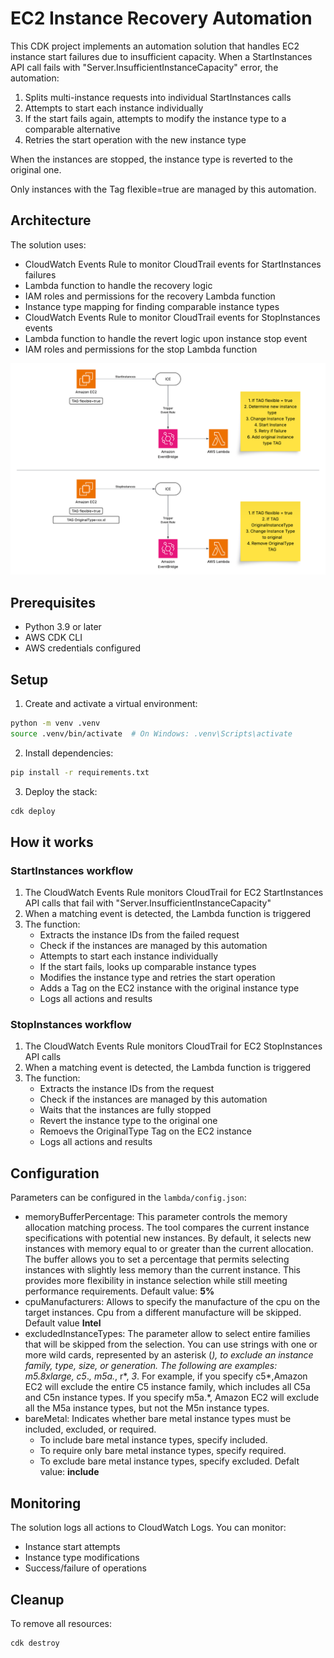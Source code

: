 # EC2 Instance Recovery Automation

This CDK project implements an automation solution that handles EC2 instance start failures due to insufficient capacity. When a StartInstances API call fails with "Server.InsufficientInstanceCapacity" error, the automation:

1. Splits multi-instance requests into individual StartInstances calls
2. Attempts to start each instance individually
3. If the start fails again, attempts to modify the instance type to a comparable alternative
4. Retries the start operation with the new instance type

When the instances are stopped, the instance type is reverted to the original one.

Only instances with the Tag flexible=true are managed by this automation.

## Architecture

The solution uses:
- CloudWatch Events Rule to monitor CloudTrail events for StartInstances failures
- Lambda function to handle the recovery logic
- IAM roles and permissions for the recovery Lambda function
- Instance type mapping for finding comparable instance types
- CloudWatch Events Rule to monitor CloudTrail events for StopInstances events
- Lambda function to handle the revert logic upon instance stop event
- IAM roles and permissions for the stop Lambda function

![iamge](docs/architecture.png)

## Prerequisites

- Python 3.9 or later
- AWS CDK CLI
- AWS credentials configured

## Setup

1. Create and activate a virtual environment:
```bash
python -m venv .venv
source .venv/bin/activate  # On Windows: .venv\Scripts\activate
```

2. Install dependencies:
```bash
pip install -r requirements.txt
```

3. Deploy the stack:
```bash
cdk deploy
```

## How it works

### StartInstances workflow
1. The CloudWatch Events Rule monitors CloudTrail for EC2 StartInstances API calls that fail with "Server.InsufficientInstanceCapacity"
2. When a matching event is detected, the Lambda function is triggered
3. The function:
   - Extracts the instance IDs from the failed request
   - Check if the instances are managed by this automation
   - Attempts to start each instance individually
   - If the start fails, looks up comparable instance types
   - Modifies the instance type and retries the start operation
   - Adds a Tag on the EC2 instance with the original instance type
   - Logs all actions and results

### StopInstances workflow
1. The CloudWatch Events Rule monitors CloudTrail for EC2 StopInstances API calls
2. When a matching event is detected, the Lambda function is triggered
3. The function:
   - Extracts the instance IDs from the request
   - Check if the instances are managed by this automation
   - Waits that the instances are fully stopped
   - Revert the instance type to the original one
   - Remoevs the OriginalType Tag on the EC2 instance
   - Logs all actions and results

## Configuration

Parameters can be configured in the `lambda/config.json`:
- memoryBufferPercentage: This parameter controls the memory allocation matching process. The tool compares the current instance specifications with potential new instances. By default, it selects new instances with memory equal to or greater than the current allocation. The buffer allows you to set a percentage that permits selecting instances with slightly less memory than the current instance. This provides more flexibility in instance selection while still meeting performance requirements. Default value: **5%**
- cpuManufacturers: Allows to specify the manufacture of the cpu on the target instances. Cpu from a different manufacture will be skipped. Default value **Intel**
- excludedInstanceTypes: The parameter allow to select entire families that will be skipped from the selection. You can use strings with one or more wild cards, represented by an asterisk (*), to exclude an instance family, type, size, or generation. The following are examples: m5.8xlarge, c5*.*, m5a.*, r*, *3*.
For example, if you specify c5*,Amazon EC2 will exclude the entire C5 instance family, which includes all C5a and C5n instance types. If you specify m5a.*, Amazon EC2 will exclude all the M5a instance types, but not the M5n instance types.
- bareMetal: Indicates whether bare metal instance types must be included, excluded, or required.
   - To include bare metal instance types, specify included.
   - To require only bare metal instance types, specify required.
   - To exclude bare metal instance types, specify excluded.
   Defalt value: **include**


## Monitoring

The solution logs all actions to CloudWatch Logs. You can monitor:
- Instance start attempts
- Instance type modifications
- Success/failure of operations

## Cleanup

To remove all resources:
```bash
cdk destroy
```
